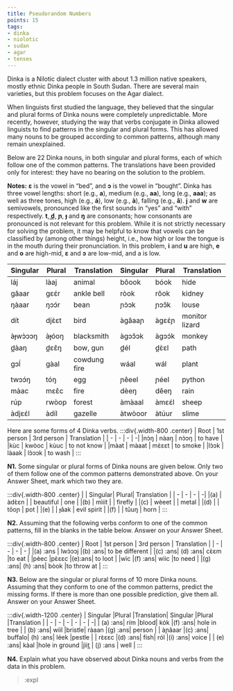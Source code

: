 ```yaml
---
title: Pseudorandom Numbers
points: 15
tags:
- dinka
- niolotic
- sudan
- agar
- tenses
---
```


Dinka is a Nilotic dialect cluster with about 1.3 million native speakers, mostly ethnic Dinka people in South Sudan.
There are several main varieties, but this problem focuses on the Agar dialect.

When linguists first studied the language, they believed that the singular and plural forms of Dinka nouns were
completely unpredictable. More recently, however, studying the way that verbs conjugate in Dinka allowed linguists to
find patterns in the singular and plural forms. This has allowed many nouns to be grouped according to common
patterns, although many remain unexplained.

Below are 22 Dinka nouns, in both singular and plural forms, each of which follow one of the common patterns. The
translations have been provided only for interest: they have no bearing on the solution to the problem.

**Notes:** **ɛ** is the vowel in “bed”, and **ɔ** is the vowel in “bought”. Dinka has three vowel lengths: short (e.g., **a**), medium
(e.g., **aa**), long (e.g., **aaa**); as well as three tones, high (e.g., **á**), low (e.g., **à**), falling (e.g., **â**). **j** and **w** are semivowels,
pronounced like the first sounds in “yes” and “with” respectively. **t**, ̪**d̪**, **ɲ**, **ɟ** and **ŋ** are consonants; how consonants are
pronounced is not relevant for this problem. While it is not strictly necessary for solving the problem, it may be helpful
to know that vowels can be classified by (among other things) height, i.e., how high or low the tongue is in the mouth
during their pronunciation. In this problem, **i** and **u** are high, **e** and **o** are high-mid, **ɛ** and **ɔ** are low-mid, and a is low.

| Singular | Plural | Translation | Singular | Plural | Translation |
| - | - | -| - |- | -|
| láj | làaj | animal | bôook | bóok | hide |
| gâaar | gɛɛ́r | ankle bell | ròok | rôok | kidney |
| ŋàaar | ŋɔɔ́r | bean | ɲɔ̀ɔk | ɲɔɔ̂k | louse |
| dít | djɛ̀ɛt | bird | àgâaaɲ | àgɛɛ́ɲ | monitor lizard |
| àɟwɔ̀ɔɔŋ | àɟóoŋ | blacksmith | àgɔɔ̂ɔk | àgɔɔ́k | monkey |
| d̪àaŋ | d̪ɛɛ̂ŋ | bow, gun | d̪él | d̪ɛ̀ɛl | path |
| gɔĺ | gàal | cowdung fire | wáal | wál | plant |
| twɔɔ́ŋ | tóŋ | egg | ɲêeel | ɲéel | python |
| màac | mɛɛ̂c | fire | dèeŋ | dêeŋ | rain |
| rúp | rwòop | forest | àmàaal | àmɛɛ́l | sheep |
| àdjɛɛ́l | àdíl | gazelle | àtwòoor | àtúur | slime |

Here are some forms of 4 Dinka verbs.
:::div{.width-800 .center}
| Root | 1st person | 3rd person | Translation |
| - | - | - | -|
|nɔ̀ŋ | nàaŋ | nɔ̀ɔŋ | to have |
|kùc | kwòoc | kùuc | to not know |
|màat | màaat | mɛ̀ɛɛt | to smoke |
|lɔ̀ɔk | làaak | lɔ̀ɔɔk | to wash |
:::

**N1.** Some singular or plural forms of Dinka nouns are given below. Only two of them follow one of the common
patterns demonstrated above. On your Answer Sheet, mark which two they are.

:::div{.width-800 .center}
| | Singular| Plural| Translation |
| - | - | - | -|
|(a) | àdɛ̀ɛn | | beautiful | one |
|(b) | mìiit | | firefly |
|(c) | wèeet | | metal |
|(d) |  | tôoɲ | pot |
|(e) |  | ɟâak | evil spirit |
|(f) | | tûuŋ | horn |
:::

**N2.** Assuming that the following verbs conform to one of the common patterns, fill in the blanks in the table below.
Answer on your Answer Sheet.

:::div{.width-800 .center}
| Root | 1st person | 3rd person | Translation |
| - | - | - | - |
|(a) :ans | lwɔ̀ɔɔj |(b) :ans| to be different |
|(c) :ans| (d) :ans| cɛ̀ɛm |to eat | 
|pèec |pɛ̀ɛɛc |(e):ans| to loot |
|wìc |(f) :ans| wìic |to need |
|(g) :ans| (h) :ans| bòok |to throw at |
:::


**N3.** Below are the singular or plural forms of 10 more Dinka nouns. Assuming that they conform to one of the
common patterns, predict the missing forms. If there is more than one possible prediction, give them all. Answer on
your Answer Sheet.

:::div{.width-1200 .center}
| Singular |Plural |Translation| Singular |Plural |Translation |
| - | - | - | - | - | -| 
| (a) :ans| rím |blood| kók |(f) :ans| hole in tree |
| (b) :ans| wíil |bristle| ràaan |(g) :ans| person |
| àɲâaar |(c) :ans| buffalo| (h) :ans| léek |pestle |
| rɛ̀ɛɛc |(d) :ans| fish| ról |(i) :ans| voice |
| (e) :ans| kàal |hole in ground |jìit̪ | (j) :ans | well |
:::

**N4.** Explain what you have observed about Dinka nouns and verbs from the data in this problem.

> :expl